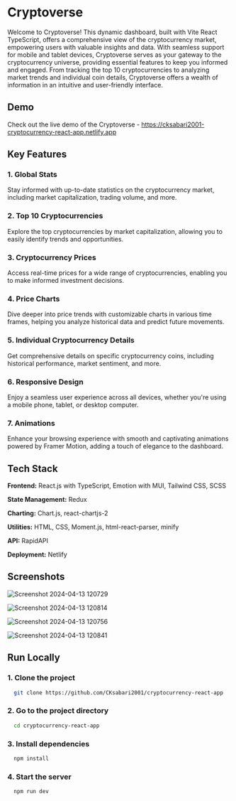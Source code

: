 # Cryptoverse

Welcome to Cryptoverse! This dynamic dashboard, built with Vite React TypeScript, offers a comprehensive view of the cryptocurrency market, empowering users with valuable insights and data. With seamless support for mobile and tablet devices, Cryptoverse serves as your gateway to the cryptocurrency universe, providing essential features to keep you informed and engaged. From tracking the top 10 cryptocurrencies to analyzing market trends and individual coin details, Cryptoverse offers a wealth of information in an intuitive and user-friendly interface.

## Demo

Check out the live demo of the Cryptoverse - https://cksabari2001-cryptocurrency-react-app.netlify.app

## Key Features

### 1. Global Stats

Stay informed with up-to-date statistics on the cryptocurrency market, including market capitalization, trading volume, and more.


### 2. Top 10 Cryptocurrencies

Explore the top cryptocurrencies by market capitalization, allowing you to easily identify trends and opportunities.

### 3. Cryptocurrency Prices

Access real-time prices for a wide range of cryptocurrencies, enabling you to make informed investment decisions.

### 4. Price Charts

Dive deeper into price trends with customizable charts in various time frames, helping you analyze historical data and predict future movements.

### 5. Individual Cryptocurrency Details

Get comprehensive details on specific cryptocurrency coins, including historical performance, market sentiment, and more.

### 6. Responsive Design

Enjoy a seamless user experience across all devices, whether you're using a mobile phone, tablet, or desktop computer.

### 7. Animations

Enhance your browsing experience with smooth and captivating animations powered by Framer Motion, adding a touch of elegance to the dashboard.

## Tech Stack

**Frontend:** React.js with TypeScript, Emotion with MUI, Tailwind CSS, SCSS

**State Management:** Redux

**Charting:** Chart.js, react-chartjs-2

**Utilities:** HTML, CSS, Moment.js, html-react-parser, minify

**API:** RapidAPI

**Deployment:** Netlify


## Screenshots

![Screenshot 2024-04-13 120729](https://github.com/CKsabari2001/cryptocurrency-react-app/assets/110533554/67c3976e-1768-463d-834a-f404c6cbff2c)

![Screenshot 2024-04-13 120814](https://github.com/CKsabari2001/cryptocurrency-react-app/assets/110533554/35d5a840-4ae6-464c-94ca-c142568e32a3)

![Screenshot 2024-04-13 120756](https://github.com/CKsabari2001/cryptocurrency-react-app/assets/110533554/997681e9-2641-4781-a27b-64d9218c6821)

![Screenshot 2024-04-13 120841](https://github.com/CKsabari2001/cryptocurrency-react-app/assets/110533554/e2e3b666-d146-4e8d-82ec-88e80cb430b3)


## Run Locally

### 1. Clone the project

```bash
  git clone https://github.com/CKsabari2001/cryptocurrency-react-app
```

### 2. Go to the project directory

```bash
  cd cryptocurrency-react-app
```

### 3. Install dependencies

```bash
  npm install
```

### 4. Start the server

```bash
  npm run dev
```


